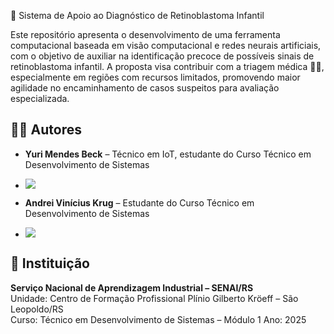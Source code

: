 🧠 Sistema de Apoio ao Diagnóstico de Retinoblastoma Infantil

Este repositório apresenta o desenvolvimento de uma ferramenta computacional baseada em visão computacional e redes neurais artificiais, com o objetivo de auxiliar na identificação precoce de possíveis sinais de retinoblastoma infantil. A proposta visa contribuir com a triagem médica 👨‍⚕️, especialmente em regiões com recursos limitados, promovendo maior agilidade no encaminhamento de casos suspeitos para avaliação especializada.

## 👨‍💻 Autores

  - **Yuri Mendes Beck** – Técnico em IoT, estudante do Curso Técnico em Desenvolvimento de Sistemas 
 
  - <a href="www.linkedin.com/in/yurimendes-beck" target="_blank"><img src="https://img.shields.io/badge/-LinkedIn-%230077B5?style=for-the-badge&logo=linkedin&logoColor=white" target="_blank"></a> 

- **Andrei Vinícius Krug** – Estudante do Curso Técnico em Desenvolvimento de Sistemas

-  <a href="https://www.linkedin.com/in/andrei-vin%C3%ADcius-krug-153797350/" target="_blank"><img src="https://img.shields.io/badge/-LinkedIn-%230077B5?style=for-the-badge&logo=linkedin&logoColor=white" target="_blank"></a> 


## 🏫 Instituição

**Serviço Nacional de Aprendizagem Industrial – SENAI/RS**  
Unidade: Centro de Formação Profissional Plínio Gilberto Kröeff – São Leopoldo/RS  
Curso: Técnico em Desenvolvimento de Sistemas – Módulo 1 
Ano: 2025
